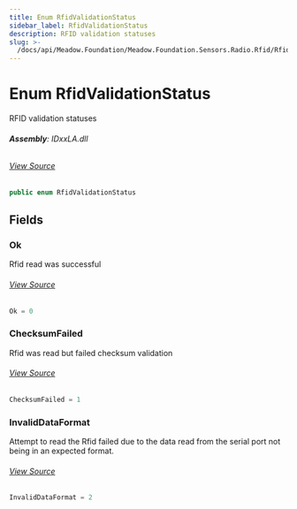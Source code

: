 ```yaml
---
title: Enum RfidValidationStatus
sidebar_label: RfidValidationStatus
description: RFID validation statuses
slug: >-
  /docs/api/Meadow.Foundation/Meadow.Foundation.Sensors.Radio.Rfid/RfidValidationStatus
---
```

# Enum RfidValidationStatus
RFID validation statuses

###### **Assembly**: IDxxLA.dll
###### [View Source](https://github.com/WildernessLabs/Meadow.Foundation.git/blob/develop/Source/Meadow.Foundation.Peripherals/Sensors.Radio.Rfid.IDxxLA/Driver/RfidValidationStatus.cs#L6)
```csharp title="Declaration"
public enum RfidValidationStatus
```
## Fields
### Ok
Rfid read was successful
###### [View Source](https://github.com/WildernessLabs/Meadow.Foundation.git/blob/develop/Source/Meadow.Foundation.Peripherals/Sensors.Radio.Rfid.IDxxLA/Driver/RfidValidationStatus.cs#L11)
```csharp title="Declaration"
Ok = 0
```
### ChecksumFailed
Rfid was read but failed checksum validation
###### [View Source](https://github.com/WildernessLabs/Meadow.Foundation.git/blob/develop/Source/Meadow.Foundation.Peripherals/Sensors.Radio.Rfid.IDxxLA/Driver/RfidValidationStatus.cs#L16)
```csharp title="Declaration"
ChecksumFailed = 1
```
### InvalidDataFormat
Attempt to read the Rfid failed due to the data read from the serial port not being in an expected format.
###### [View Source](https://github.com/WildernessLabs/Meadow.Foundation.git/blob/develop/Source/Meadow.Foundation.Peripherals/Sensors.Radio.Rfid.IDxxLA/Driver/RfidValidationStatus.cs#L21)
```csharp title="Declaration"
InvalidDataFormat = 2
```
